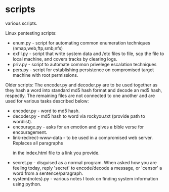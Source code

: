 # scripts
various scripts.

Linux pentesting scripts:
- enum.py - script for automating common enumeration techniques (nmap,web,ftp,smb,nfs)
- exfil.py - script that write system data and /etc files to file, scp the file to local machine, and covers tracks by clearing logs.
- priv.py - script to automate common privelege escalation techniques
- pers.py - script for establishing persistence on compromised target machine with root permissions.

Older scripts:
The encoder.py and decoder.py are to be used together as they hash a word into standard md5 hash format and decode an md5 hash, respectly. 
The remaining files are not connected to one another and are used for various tasks described below:

- encoder.py - word to md5 hash.
- decoder.py - md5 hash to word via rockyou.txt (provide path to wordlist).
- encourage.py - asks for an emotion and gives a bible verse for encouragement.
- link-redirect-www-data - to be used in a compromised web server. Replaces all paragraphs <p> in the index.html file to a link you provide.
- secret.py - disguised as a normal program. When asked how you are feeling today, reply 'secret' to encode/decode a message, or 'censor' a word from a sentence/paragraph.
- system(notes).py - various notes I took on finding system information using python.
